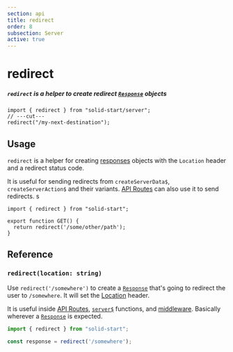 ```yaml
---
section: api
title: redirect
order: 8
subsection: Server
active: true
---
```


# redirect

##### `redirect` is a helper to create redirect [`Response`][Response] objects

<div class="text-lg">

```tsx twoslash
import { redirect } from "solid-start/server";
// ---cut---
redirect("/my-next-destination");
```

</div>

<table-of-contents></table-of-contents>

## Usage

`redirect` is a helper for creating [responses][Response] objects with the `Location` header and a redirect status code.

It is useful for sending redirects from `createServerData$`, `createServerAction$` and their variants. [API Routes][APIRoutes] can also use it to send redirects.
s
```tsx twoslash
import { redirect } from "solid-start";

export function GET() {
  return redirect('/some/other/path');
}
```

## Reference

### `redirect(location: string)`

Use `redirect('/somewhere')` to create a [`Response`][Response] that's going to redirect the user to `/somewhere`. It will set the [Location][Location] header.

It is useful inside [API Routes](/core-concepts/api-routes), [`server$`](/api/server$) functions, and [middleware](/advanced/middleware). Basically wherever a [`Response`][Response] is expected.

```ts twoslash
import { redirect } from "solid-start";

const response = redirect('/somewhere');
```

[Response]: https://developer.mozilla.org/en-US/docs/Web/API/Response
[ContentType]: https://developer.mozilla.org/en-US/docs/Web/HTTP/Headers/Content-Type
[APIRoutes]: /core-concepts/api-routes
[Location]: https://developer.mozilla.org/en-US/docs/Web/HTTP/Headers/Location